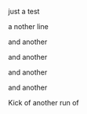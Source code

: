 just a test

a nother line 

and another

and another

and another

and another

Kick of another run of
